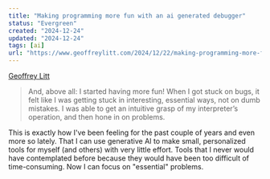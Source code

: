 ```yaml
---
title: "Making programming more fun with an ai generated debugger"
status: "Evergreen"
created: "2024-12-24"
updated: "2024-12-24"
tags: [ai]
url: "https://www.geoffreylitt.com/2024/12/22/making-programming-more-fun-with-an-ai-generated-debugger.html"
---
```

[Geoffrey Litt](https://www.geoffreylitt.com/2024/12/22/making-programming-more-fun-with-an-ai-generated-debugger.html)

> And, above all: I started having more fun! When I got stuck on bugs, it felt like I was getting stuck in interesting, essential ways, not on dumb mistakes. I was able to get an intuitive grasp of my interpreter’s operation, and then hone in on problems.

This is exactly how I've been feeling for the past couple of years and even more so lately. That I can use generative AI to make small, personalized tools for myself (and others) with very little effort. Tools that I never would have contemplated before because they would have been too difficult of time-consuming. Now I can focus on "essential" problems.
